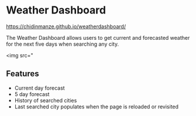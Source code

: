 # Weather Dashboard
https://chidinmanze.github.io/weatherdashboard/

The Weather Dashboard allows users to get current and forecasted weather for the next five days when searching any city.

<img src="

## Features
- Current day forecast
- 5 day forecast
- History of searched cities 
- Last searched city populates when the page is reloaded or revisited

